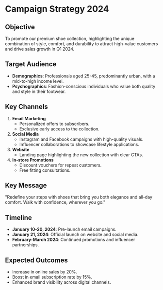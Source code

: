 
# Campaign Strategy 2024

## Objective
To promote our premium shoe collection, highlighting the unique combination of style, comfort, and durability to attract high-value customers and drive sales growth in Q1 2024.

## Target Audience
- **Demographics**: Professionals aged 25-45, predominantly urban, with a mid-to-high income level.
- **Psychographics**: Fashion-conscious individuals who value both quality and style in their footwear.

## Key Channels
1. **Email Marketing**
   - Personalized offers to subscribers.
   - Exclusive early access to the collection.
2. **Social Media**
   - Instagram and Facebook campaigns with high-quality visuals.
   - Influencer collaborations to showcase lifestyle applications.
3. **Website**
   - Landing page highlighting the new collection with clear CTAs.
4. **In-store Promotions**
   - Discount vouchers for repeat customers.
   - Free fitting consultations.

## Key Message
"Redefine your steps with shoes that bring you both elegance and all-day comfort. Walk with confidence, wherever you go."

## Timeline
- **January 10-20, 2024**: Pre-launch email campaigns.
- **January 21, 2024**: Official launch on website and social media.
- **February-March 2024**: Continued promotions and influencer partnerships.

## Expected Outcomes
- Increase in online sales by 20%.
- Boost in email subscription rate by 15%.
- Enhanced brand visibility across digital channels.
